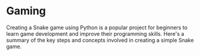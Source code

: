 # Gaming
Creating a Snake game using Python is a popular project for beginners to learn game development and improve their programming skills. Here's a summary of the key steps and concepts involved in creating a simple Snake game.
